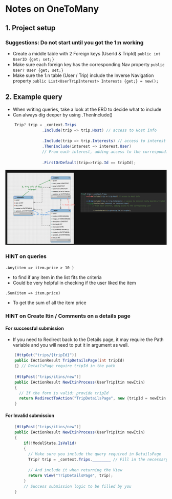 # Notes on OneToMany

## 1. Project setup
### Suggestions: Do not start until you got the 1:n working

- Create a middle table with 2 Foreign keys (UserId & TripId)
  ``` public int UserID {get; set;} ```
- Make sure each foreign key has the corresponding Nav property 
  ``` public User? User {get; set;} ```
- Make sure the 1:n table (User / Trip) include the Inverse Navigation property
  ``` public List<UserTripInterest> Interests {get;} = new(); ```

## 2. Example query
- When writing queries, take a look at the ERD to decide what to include
- Can always dig deeper by using .ThenInclude()
```cs
    Trip? trip = _context.Trips
                .Include(trip => trip.Host) // access to Host info

                .Include(trip => trip.Interests) // access to interest (only UserId & TripId)
                .ThenInclude(interest => interest.User) 
                // From each interest, adding access to the corresponding user

                .FirstOrDefault(trip=>trip.Id == tripId);
```
![alt text](image-1.png)

### HINT on queries
```.Any(item => item.price > 10 )``` 
  - to find if any item in the list fits the criteria 
  - Could be very helpful in checking if the user liked the item
  
``` .Sum(item => item.price) ```
  - To get the sum of all the item price

### HINT on Create Itin / Comments on a details page
#### For successful submission
- If you need to Redirect back to the Details page, it may require the Path variable and you will need to put it in argument as well. 

```cs
    [HttpGet("trips/{tripId}")]
    public IActionResult TripDetailsPage(int tripId)
    {} // DetailsPage require tripId in the path

    [HttpPost("trips/itins/new")]
    public IActionResult NewItinProcess(UserTripItin newItin)
    {
      // If the form is valid: provide tripId 
      return RedirectToAction("TripDetailsPage", new {tripId = newItin.TripId});
    }
```
#### For Invalid submission
```cs
    [HttpPost("trips/itins/new")]
    public IActionResult NewItinProcess(UserTripItin newItin)
    {
        if(!ModelState.IsValid)
        {
          // Make sure you include the query required in DetailsPage
          Trip? trip = _context.Trips.________ // Fill in the necessary query

          // And include it when returning the View
          return View("TripDetailsPage", trip); 
        }
        // Success submission logic to be filled by you
    }
```

